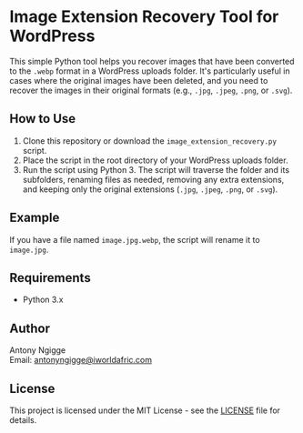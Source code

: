 # Image Extension Recovery Tool for WordPress

This simple Python tool helps you recover images that have been converted to the `.webp` format in a WordPress uploads folder. It's particularly useful in cases where the original images have been deleted, and you need to recover the images in their original formats (e.g., `.jpg`, `.jpeg`, `.png`, or `.svg`).

## How to Use

1. Clone this repository or download the `image_extension_recovery.py` script.
2. Place the script in the root directory of your WordPress uploads folder.
3. Run the script using Python 3. The script will traverse the folder and its subfolders, renaming files as needed, removing any extra extensions, and keeping only the original extensions (`.jpg`, `.jpeg`, `.png`, or `.svg`).

## Example

If you have a file named `image.jpg.webp`, the script will rename it to `image.jpg`.

## Requirements

- Python 3.x

## Author

Antony Ngigge  
Email: antonyngigge@iworldafric.com

## License

This project is licensed under the MIT License - see the [LICENSE](LICENSE) file for details.

